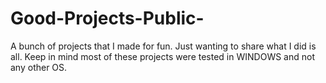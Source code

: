 # Good-Projects-Public-
A bunch of projects that I made for fun. Just wanting to share what I did is all.
Keep in mind most of these projects were tested in WINDOWS and not any other OS.
